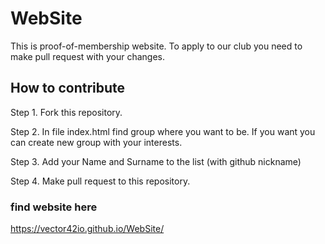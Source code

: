 # WebSite
This is proof-of-membership website. To apply to our club you need to make pull request with your changes.  

## How to contribute

Step 1. Fork this repository.

Step 2. In file index.html find group where you want to be. If you want you can create new group with your interests.

Step 3. Add your Name and Surname to the list (with github nickname) 

Step 4. Make pull request to this repository.

### find website here
https://vector42io.github.io/WebSite/

